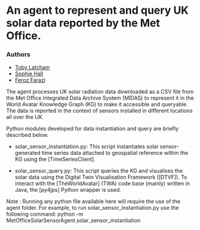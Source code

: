 # An agent to represent and query UK solar data reported by the Met Office.
### Authors
* [Toby Latcham](tjl47@cam.ac.uk)
* [Sophie Hall](sh2000@cam.ac.uk)
* [Feroz Farazi](msff2@cam.ac.uk)

The agent processes UK solar radiation data downloaded as a CSV file from the Met Office Integrated Data Archive System (MIDAS) to represent it in the World Avatar Knowledge Graph (KG) to make it accessible and queryable. The data is reported in the context of sensors installed in different locations all over the UK.

Python modules developed for data instantiation and query are briefly described below.

* solar_sensor_instantiation.py: This script instantiates solar sensor-generated time series data attached to geospatial reference within the KG using the [TimeSeriesClient].

* solar_sensor_query.py: This script queries the KG and visualises the solar data using the Digital Twin Visualisation Framework ([DTVF]). To interact with the [TheWorldAvatar] (TWA) code base (mainly) written in Java, the [py4jps] Python wrapper is used.

Note : Running any python file available here will require the use of the agent folder. For example, to run solar_sensor_instantiation.py use the following command:
        python -m MetOfficeSolarSensorAgent.solar_sensor_instantiation
